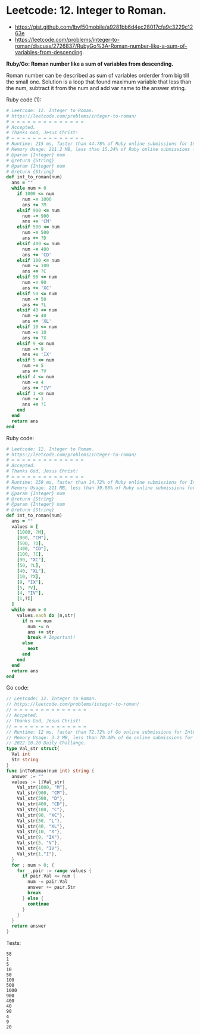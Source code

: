 # Leetcode: 12. Integer to Roman.

- https://gist.github.com/lbvf50mobile/a9281bb6d4ec28017cfa9c3229c1263e
- https://leetcode.com/problems/integer-to-roman/discuss/2726837/RubyGo%3A-Roman-number-like-a-sum-of-variables-from-descending.

**Ruby/Go: Roman number like a sum of variables from descending.**

Roman number can be described as sum of variables orderder from big till the small one. Solution is a loop that found maximum variable that less than the num, subtract it from the num and add var name to the answer string.


Ruby code (1):
```Ruby
# Leetcode: 12. Integer to Roman.
# https://leetcode.com/problems/integer-to-roman/
# = = = = = = = = = = = = = =
# Accepted.
# Thanks God, Jesus Christ!
# = = = = = = = = = = = = = =
# Runtime: 215 ms, faster than 44.78% of Ruby online submissions for Integer to Roman.
# Memory Usage: 211.2 MB, less than 15.34% of Ruby online submissions for Integer to Roman.
# @param {Integer} num
# @return {String}
# @param {Integer} num
# @return {String}
def int_to_roman(num)
  ans = ""
  while num > 0
    if 1000 <= num
      num -= 1000
      ans += ?M
    elsif 900 <= num
      num -= 900
      ans += 'CM'
    elsif 500 <= num
      num -= 500
      ans += ?D
    elsif 400 <= num
      num -= 400
      ans += 'CD'
    elsif 100 <= num
      num -= 100
      ans += ?C
    elsif 90 <= num
      num -= 90
      ans += 'XC'
    elsif 50 <= num
      num -= 50
      ans += ?L 
    elsif 40 <= num
      num -= 40
      ans += 'XL'
    elsif 10 <= num
      num -= 10
      ans += ?X
    elsif 9 <= num
      num -= 9
      ans += 'IX'
    elsif 5 <= num
      num -= 5
      ans += ?V
    elsif 4 <= num
      num -= 4
      ans += "IV"
    elsif 1 <= num
      num -= 1
      ans += ?I
    end
  end
  return ans
end
```
Ruby code:
```Ruby
# Leetcode: 12. Integer to Roman.
# https://leetcode.com/problems/integer-to-roman/
# = = = = = = = = = = = = = =
# Accepted.
# Thanks God, Jesus Christ!
# = = = = = = = = = = = = = =
# Runtime: 259 ms, faster than 14.72% of Ruby online submissions for Integer to Roman.
# Memory Usage: 211 MB, less than 39.88% of Ruby online submissions for Integer to Roman.
# @param {Integer} num
# @return {String}
# @param {Integer} num
# @return {String}
def int_to_roman(num)
  ans = ""
  values = [
    [1000, ?M],
    [900, "CM"],
    [500, ?D],
    [400, "CD"],
    [100, ?C],
    [90, "XC"],
    [50, ?L],
    [40, "XL"],
    [10, ?X],
    [9, "IX"],
    [5, ?V],
    [4, "IV"],
    [1,?I]
  ]
  while num > 0
    values.each do |n,str|
      if n <= num
        num -= n
        ans += str
        break # Important!
      else
        next
      end
    end
  end
  return ans
end
```

Go code:
```Go
// Leetcode: 12. Integer to Roman.
// https://leetcode.com/problems/integer-to-roman/
// = = = = = = = = = = = = = =
// Accpeted.
// Thanks God, Jesus Christ!
// = = = = = = = = = = = = = =
// Runtime: 12 ms, faster than 72.72% of Go online submissions for Integer to Roman.
// Memory Usage: 3.2 MB, less than 70.40% of Go online submissions for Integer to Roman.
// 2022.10.20 Daily Challange.
type Val_str struct{
  Val int
  Str string
}
func intToRoman(num int) string {
  answer := ""
  values := []Val_str{
    Val_str{1000, "M"},
    Val_str{900, "CM"},
    Val_str{500, "D"},
    Val_str{400, "CD"},
    Val_str{100, "C"},
    Val_str{90, "XC"},
    Val_str{50, "L"},
    Val_str{40, "XL"},
    Val_str{10, "X"},
    Val_str{9, "IX"},
    Val_str{5, "V"},
    Val_str{4, "IV"},
    Val_str{1,"I"},
  }
  for ; num > 0; {
    for _,pair := range values {
      if pair.Val <= num {
        num -= pair.Val
        answer += pair.Str
        break
      } else {
        continue
      }
    }
  }
  return answer
}
```

Tests:
```
58
1
5
10
50
100
500
1000
900
400
40
90
4
9
20
```
